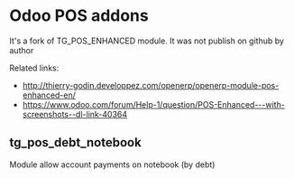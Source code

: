 # Odoo POS addons

It's a fork of TG_POS_ENHANCED module. It was not publish on github by author

Related links:

* http://thierry-godin.developpez.com/openerp/openerp-module-pos-enhanced-en/
* https://www.odoo.com/forum/Help-1/question/POS-Enhanced---with-screenshots--dl-link-40364

## tg_pos_debt_notebook
Module allow account payments on notebook (by debt)
